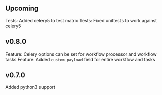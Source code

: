 Upcoming
--------
Tests: Added celery5 to test matrix
Tests: Fixed unittests to work against celery5

v0.8.0
------
Feature: Celery options can be set for workflow processor and workflow tasks
Feature: Added ```custom_payload``` field for entire workflow and tasks

v0.7.0
------
Added python3 support
